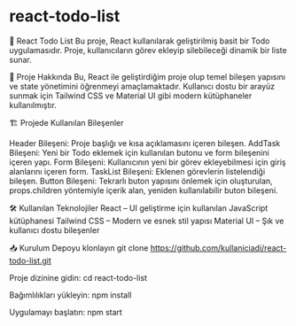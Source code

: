 # react-todo-list

📌 React Todo List
Bu proje, React kullanılarak geliştirilmiş basit bir Todo uygulamasıdır. Proje, kullanıcıların görev ekleyip silebileceği dinamik bir liste sunar.

🚀 Proje Hakkında
Bu, React ile geliştirdiğim proje olup temel bileşen yapısını ve state yönetimini öğrenmeyi amaçlamaktadır. Kullanıcı dostu bir arayüz sunmak için Tailwind CSS ve Material UI gibi modern kütüphaneler kullanılmıştır.

🏗️ Projede Kullanılan Bileşenler

Header Bileşeni: Proje başlığı ve kısa açıklamasını içeren bileşen.
AddTask Bileşeni: Yeni bir Todo eklemek için kullanılan butonu ve form bileşenini içeren yapı.
Form Bileşeni: Kullanıcının yeni bir görev ekleyebilmesi için giriş alanlarını içeren form.
TaskList Bileşeni: Eklenen görevlerin listelendiği bileşen.
Button Bileşeni: Tekrarlı buton yapısını önlemek için oluşturulan, props.children yöntemiyle içerik alan, yeniden kullanılabilir buton bileşeni.

🛠️ Kullanılan Teknolojiler
React – UI geliştirme için kullanılan JavaScript kütüphanesi
Tailwind CSS – Modern ve esnek stil yapısı
Material UI – Şık ve kullanıcı dostu bileşenler

📥 Kurulum
Depoyu klonlayın
git clone https://github.com/kullaniciadi/react-todo-list.git

Proje dizinine gidin:
cd react-todo-list

Bağımlılıkları yükleyin:
npm install

Uygulamayı başlatın:
npm start

